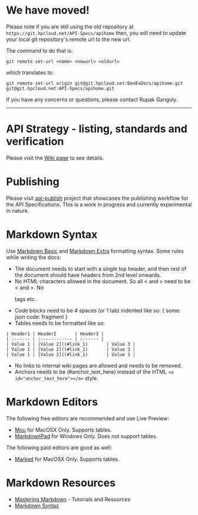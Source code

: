 # We have moved!

Please note if you are still using the old repository at `https://git.hpcloud.net/API-Specs/apihome` then, you will need 
to update your local git repository's remote url to the new url. 

The command to do that is:

`git remote set-url <name> <newurl> <oldurl>`

which translates to:

`git remote set-url origin git@git.hpcloud.net:DevExDocs/apihome.git git@git.hpcloud.net:API-Specs/apihome.git`

If you have any concerns or questions, please contact Rupak Ganguly.

---

# API Strategy - listing, standards and verification

Please visit the [Wiki page](https://wiki.hpcloud.net/display/iaas/API+Strategy+-+Listing%2C+Standards+and+Verification) to see details.

# Publishing 

Please visit [api-publish](https://git.hpcloud.net/API-Specs/api-publish) project that showcases the publishing workflow for the API Specifications. 
This is a work in progress and currently experimental in nature. 

# Markdown Syntax

Use [Markdown Basic](http://daringfireball.net/projects/markdown/syntax) and [Markdown Extra](http://michelf.ca/projects/php-markdown/extra/) formatting syntax.
Some rules while writing the docs:

* The document needs to start with a single top header, and then rest of the document should have headers from 2nd level onwards.
* No HTML characters allowed in the document. So all &lt; and &gt; need to be < and >. No <p> tags etc.
* Code blocks need to be 4 spaces (or 1 tab) indented like so:
    <some xml code fragment>
    {
      some: json
      code: fragment
    }
* Tables needs to be formatted like so:

```
| Header1 | Header2       | Header3 |
| :------ | :------------ | :------ |
| Value 1 | [Value 2]((#link_1)       | Value 3 |
| Value 1 | [Value 2]((#link_1)       | Value 3 |
| Value 1 | [Value 2]((#link_1)       | Value 3 |
```

* No links to internal wiki pages are allowed and needs to be removed.
* Anchors needs to be (#anchor_text_here) instead of the HTML `<a id="anchor_text_here"></a>` style.

# Markdown Editors

The following free editors are recommended and use Live Preview:

* [Mou](http://mouapp.com) for MacOSX Only. Supports tables.
* [MarkdownPad](http://markdownpad.com) for Windows Only. Does not support tables.

The following paid editors are good as well:

* [Marked](http://markedapp.com) for MacOSX Only. Supports tables.

# Markdown Resources

* [Mastering Markdown](http://designshack.net/articles/html/mastering-markdown-30-resources-apps-and-tutorials-to-get-you-started/) - Tutorials and Resources
* [Markdown Syntax](http://daringfireball.net/projects/markdown/syntax)
